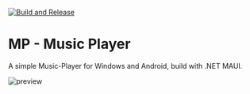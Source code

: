 [![Build and Release](https://github.com/Flayms/MP-Music-Player/actions/workflows/build-and-release.yml/badge.svg?event=workflow_dispatch)](https://github.com/Flayms/MP-Music-Player/actions/workflows/build-and-release.yml)

# MP - Music Player
 A simple Music-Player for Windows and Android, build with .NET MAUI.
 
 ![preview](https://user-images.githubusercontent.com/27453571/221366794-4cea36ba-76bf-49ba-9050-11d4db24d058.png)
